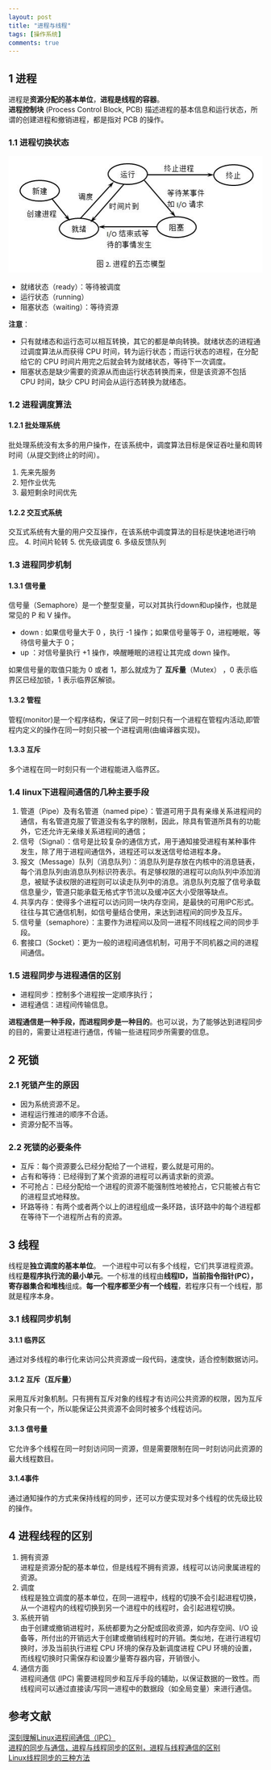 ```yaml
---
layout: post
title: "进程与线程"
tags: [操作系统]
comments: true
---
```


## 1 进程
进程是**资源分配的基本单位**，**进程是线程的容器**。   
**进程控制块** (Process Control Block, PCB) 描述进程的基本信息和运行状态，所谓的创建进程和撤销进程，都是指对 PCB 的操作。    
 
### 1.1 进程切换状态
![进程状态](https://raw.githubusercontent.com/Andr-Robot/iMarkdownPhotos/master/Res/%E8%BF%9B%E7%A8%8B%E4%BA%94%E6%80%81.jpeg)   
- 就绪状态（ready）：等待被调度
- 运行状态（running）
- 阻塞状态（waiting）：等待资源

**注意**：
- 只有就绪态和运行态可以相互转换，其它的都是单向转换。就绪状态的进程通过调度算法从而获得 CPU 时间，转为运行状态；而运行状态的进程，在分配给它的 CPU 时间片用完之后就会转为就绪状态，等待下一次调度。
- 阻塞状态是缺少需要的资源从而由运行状态转换而来，但是该资源不包括 CPU 时间，缺少 CPU 时间会从运行态转换为就绪态。

### 1.2 进程调度算法
#### 1.2.1 批处理系统
批处理系统没有太多的用户操作，在该系统中，调度算法目标是保证吞吐量和周转时间（从提交到终止的时间）。
1. 先来先服务
2. 短作业优先
3. 最短剩余时间优先

#### 1.2.2 交互式系统
交互式系统有大量的用户交互操作，在该系统中调度算法的目标是快速地进行响应。
4. 时间片轮转
5. 优先级调度
6. 多级反馈队列

### 1.3 进程同步机制
#### 1.3.1 信号量
信号量（Semaphore）是一个整型变量，可以对其执行down和up操作，也就是常见的 P 和 V 操作。
- down : 如果信号量大于 0 ，执行 -1 操作；如果信号量等于 0，进程睡眠，等待信号量大于 0；
- up ：对信号量执行 +1 操作，唤醒睡眠的进程让其完成 down 操作。

如果信号量的取值只能为 0 或者 1，那么就成为了 **互斥量**（Mutex） ，0 表示临界区已经加锁，1 表示临界区解锁。

#### 1.3.2 管程
管程(monitor)是一个程序结构，保证了同一时刻只有一个进程在管程内活动,即管程内定义的操作在同一时刻只被一个进程调用(由编译器实现)。

#### 1.3.3 互斥
多个进程在同一时刻只有一个进程能进入临界区。

### 1.4 linux下进程间通信的几种主要手段
1. 管道（Pipe）及有名管道（named pipe）：管道可用于具有亲缘关系进程间的通信，有名管道克服了管道没有名字的限制，因此，除具有管道所具有的功能外，它还允许无亲缘关系进程间的通信；
2. 信号（Signal）：信号是比较复杂的通信方式，用于通知接受进程有某种事件发生，除了用于进程间通信外，进程还可以发送信号给进程本身。
3. 报文（Message）队列（消息队列）：消息队列是存放在内核中的消息链表，每个消息队列由消息队列标识符表示。有足够权限的进程可以向队列中添加消息，被赋予读权限的进程则可以读走队列中的消息。消息队列克服了信号承载信息量少，管道只能承载无格式字节流以及缓冲区大小受限等缺点。
4. 共享内存：使得多个进程可以访问同一块内存空间，是最快的可用IPC形式。往往与其它通信机制，如信号量结合使用，来达到进程间的同步及互斥。
5. 信号量（semaphore）：主要作为进程间以及同一进程不同线程之间的同步手段。
6. 套接口（Socket）：更为一般的进程间通信机制，可用于不同机器之间的进程间通信。

### 1.5 进程同步与进程通信的区别
- 进程同步：控制多个进程按一定顺序执行；
- 进程通信：进程间传输信息。

**进程通信是一种手段，而进程同步是一种目的**。也可以说，为了能够达到进程同步的目的，需要让进程进行通信，传输一些进程同步所需要的信息。

## 2 死锁
### 2.1 死锁产生的原因
- 因为系统资源不足。
- 进程运行推进的顺序不合适。
- 资源分配不当等。

### 2.2 死锁的必要条件
- 互斥：每个资源要么已经分配给了一个进程，要么就是可用的。
- 占有和等待：已经得到了某个资源的进程可以再请求新的资源。
- 不可抢占：已经分配给一个进程的资源不能强制性地被抢占，它只能被占有它的进程显式地释放。
- 环路等待：有两个或者两个以上的进程组成一条环路，该环路中的每个进程都在等待下一个进程所占有的资源。

## 3 线程
线程是**独立调度的基本单位**。
一个进程中可以有多个线程，它们共享进程资源。线程**是程序执行流的最小单元**。一个标准的线程由**线程ID，当前指令指针(PC），寄存器集合和堆栈**组成。**每一个程序都至少有一个线程**，若程序只有一个线程，那就是程序本身。   

### 3.1 线程同步机制
#### 3.1.1 临界区
通过对多线程的串行化来访问公共资源或一段代码，速度快，适合控制数据访问。

#### 3.1.2 互斥（互斥量）
采用互斥对象机制。只有拥有互斥对象的线程才有访问公共资源的权限，因为互斥对象只有一个，所以能保证公共资源不会同时被多个线程访问。

#### 3.1.3 信号量
它允许多个线程在同一时刻访问同一资源，但是需要限制在同一时刻访问此资源的最大线程数目。

#### 3.1.4事件
通过通知操作的方式来保持线程的同步，还可以方便实现对多个线程的优先级比较的操作。

## 4 进程线程的区别
1. 拥有资源   
进程是资源分配的基本单位，但是线程不拥有资源，线程可以访问隶属进程的资源。
2. 调度   
线程是独立调度的基本单位，在同一进程中，线程的切换不会引起进程切换，从一个进程内的线程切换到另一个进程中的线程时，会引起进程切换。
3. 系统开销   
由于创建或撤销进程时，系统都要为之分配或回收资源，如内存空间、I/O 设备等，所付出的开销远大于创建或撤销线程时的开销。类似地，在进行进程切换时，涉及当前执行进程 CPU 环境的保存及新调度进程 CPU 环境的设置，而线程切换时只需保存和设置少量寄存器内容，开销很小。
4. 通信方面    
进程间通信 (IPC) 需要进程同步和互斥手段的辅助，以保证数据的一致性。而线程间可以通过直接读/写同一进程中的数据段（如全局变量）来进行通信。

## 参考文献
[深刻理解Linux进程间通信（IPC）](https://www.ibm.com/developerworks/cn/linux/l-ipc/index.html)   
[进程的同步与通信，进程与线程同步的区别，进程与线程通信的区别](https://www.cnblogs.com/youngforever/p/3250270.html)   
[Linux线程同步的三种方法](https://blog.csdn.net/Shannon_ying/article/details/51280623)